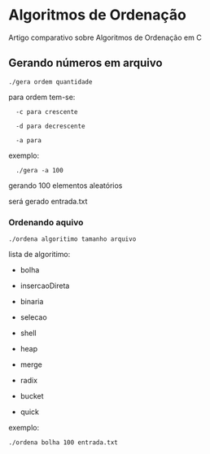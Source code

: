 # Algoritmos de Ordenação
Artigo comparativo sobre Algoritmos de Ordenação em C

## Gerando números em arquivo
`./gera ordem quantidade`

para ordem tem-se:

```
  -c para crescente

  -d para decrescente

  -a para 
```

exemplo:
```
  ./gera -a 100
```
  gerando 100 elementos aleatórios

será gerado entrada.txt

### Ordenando aquivo
`./ordena algoritimo tamanho arquivo`

lista de algoritimo:  

  * bolha

  * insercaoDireta

  * binaria

  * selecao

  * shell

  * heap

  * merge

  * radix

  * bucket

  * quick

exemplo:

  `./ordena bolha 100 entrada.txt`
